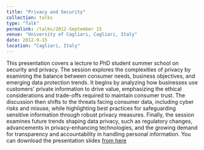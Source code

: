 ```yaml
---
title: "Privacy and Security"
collection: talks
type: "Talk"
permalink: /talks/2012-September 15
venue: "University of Cagliari, Cagliari, Italy"
date: 2012-9-15
location: "Cagliari, Italy"
---
```


This presentation covers a lecture to PhD student summer school on security and privacy. The session explores the complexities of privacy by examining the balance between consumer needs, business objectives, and emerging data protection trends. It begins by analyzing how businesses use customers' private information to drive value, emphasizing the ethical considerations and trade-offs required to maintain consumer trust. The discussion then shifts to the threats facing consumer data, including cyber risks and misuse, while highlighting best practices for safeguarding sensitive information through robust privacy measures. Finally, the session examines future trends shaping data privacy, such as regulatory changes, advancements in privacy-enhancing technologies, and the growing demand for transparency and accountability in handling personal information.
You can download the presentation slides [from here](https://www.slideshare.net/slideshow/security-and-privacy-cagliari-2012/14296866) 

